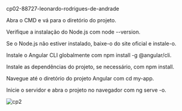 cp02-88727-leonardo-rodrigues-de-andrade

Abra o CMD e vá para o diretório do projeto.

Verifique a instalação do Node.js com node --version.

Se o Node.js não estiver instalado, baixe-o do site oficial e instale-o.

Instale o Angular CLI globalmente com npm install -g @angular/cli.

Instale as dependências do projeto, se necessário, com npm install.

Navegue até o diretório do projeto Angular com cd my-app.

Inicie o servidor e abra o projeto no navegador com ng serve -o.

![cp2](https://github.com/FIAP-2024-3SIS/cp02-88727-leonardo-rodrigues-de-andrade/assets/102631728/77c6ff85-e0fb-48a0-b172-10f41e971f41)
